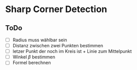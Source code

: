 # Sharp Corner Detection

## ToDo

-[ ] Radius muss wählbar sein
-[ ] Distanz zwischen zwei Punkten bestimmen
-[ ] letzer Punkt der noch im Kreis ist + Linie zum Mittelpunkt
-[ ] Winkel $\beta$ bestimmen
-[ ] Formel berechnen
